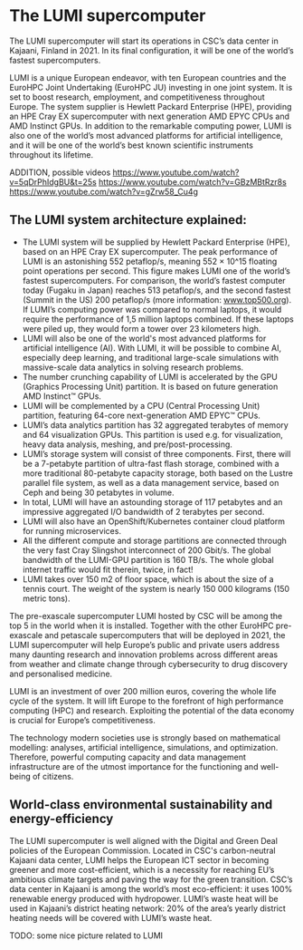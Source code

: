 # The LUMI supercomputer

The LUMI supercomputer will start its operations in CSC’s data center in Kajaani, Finland in 2021. In its final configuration, it will be one of the world’s fastest supercomputers.

LUMI is a unique European endeavor, with ten European countries and the EuroHPC Joint Undertaking (EuroHPC JU) investing in one joint system. It is set to boost research, employment, and competitiveness throughout Europe. The system supplier is Hewlett Packard Enterprise (HPE), providing an HPE Cray EX supercomputer with next generation AMD EPYC CPUs and AMD Instinct GPUs. In addition to the remarkable computing power, LUMI is also one of the world’s most advanced platforms for artificial intelligence, and it will be one of the world’s best known scientific instruments throughout its lifetime.

ADDITION, possible videos
https://www.youtube.com/watch?v=5qDrPhIdgBU&t=25s
https://www.youtube.com/watch?v=GBzMBtRzr8s
https://www.youtube.com/watch?v=gZrw58_Cu4g

## The LUMI system architecture explained:

* The LUMI system will be supplied by Hewlett Packard Enterprise (HPE), based on an HPE Cray EX supercomputer. The peak performance of LUMI is an astonishing 552 petaflop/s, meaning 552 × 10^15 floating point operations per second. This figure makes LUMI one of the world’s fastest supercomputers. For comparison, the world’s fastest computer today (Fugaku in Japan) reaches 513 petaflop/s, and the second fastest (Summit in the US) 200 petaflop/s (more information: www.top500.org). If LUMI’s computing power was compared to normal laptops, it would require the performance of 1,5 million laptops combined. If these laptops were piled up, they would form a tower over 23 kilometers high.
* LUMI will also be one of the world's most advanced platforms for artificial intelligence (AI). With LUMI, it will be possible to combine AI, especially deep learning, and traditional large-scale simulations with massive-scale data analytics in solving research problems.
* The number crunching capability of LUMI is accelerated by the GPU (Graphics Processing Unit) partition. It is based on future generation AMD Instinct™ GPUs.
* LUMI will be complemented by a CPU (Central Processing Unit) partition, featuring 64-core next-generation AMD EPYC™ CPUs.
* LUMI’s data analytics partition has 32 aggregated terabytes of memory and 64 visualization GPUs. This partition is used e.g. for visualization, heavy data analysis, meshing, and pre/post-processing.
* LUMI’s storage system will consist of three components. First, there will be a 7-petabyte partition of ultra-fast flash storage, combined with a more traditional 80-petabyte capacity storage, both based on the Lustre parallel file system, as well as a data management service, based on Ceph and being 30 petabytes in volume.
* In total, LUMI will have an astounding storage of 117 petabytes and an impressive aggregated I/O bandwidth of 2 terabytes per second.
* LUMI will also have an OpenShift/Kubernetes container cloud platform for running microservices.
* All the different compute and storage partitions are connected through the very fast Cray Slingshot interconnect of 200 Gbit/s. The global bandwidth of the LUMI-GPU partition is 160 TB/s. The whole global internet traffic would fit therein, twice, in fact!
* LUMI takes over 150 m2 of floor space, which is about the size of a tennis court. The weight of the system is nearly 150 000 kilograms (150 metric tons).

The pre-exascale supercomputer LUMI hosted by CSC will be among the top 5 in the world when it is installed. Together with the other EuroHPC pre-exascale and petascale supercomputers that will be deployed in 2021, the LUMI supercomputer will help Europe’s public and private users address many daunting research and innovation problems across different areas from weather and climate change through cybersecurity to drug discovery and personalised medicine. 

LUMI is an investment of over 200 million euros, covering the whole life cycle of the system. It will lift Europe to the forefront of high performance computing (HPC) and research. Exploiting the potential of the data economy is crucial for Europe’s competitiveness.

The technology modern societies use is strongly based on mathematical modelling: analyses, artificial intelligence, simulations, and optimization. Therefore, powerful computing capacity and data management infrastructure are of the utmost importance for the functioning and well-being of citizens.

## World-class environmental sustainability and energy-efficiency

The LUMI supercomputer is well aligned with the Digital and Green Deal policies of the European Commission.
Located in CSC's carbon-neutral Kajaani data center, LUMI helps the European ICT sector in becoming greener and more cost-efficient, which is a necessity for reaching EU’s ambitious climate targets and paving the way for the green transition. CSC’s data center in Kajaani is among the world’s most eco-efficient: it uses 100% renewable energy produced with hydropower. LUMI’s waste heat will be used in Kajaani’s district heating network: 20% of the area’s yearly district heating needs will be covered with LUMI’s waste heat.


TODO: some nice picture related to LUMI

